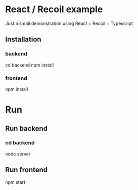 # React / Recoil example
Just a small demonstration using React + Recoil + Typescript

## Installation
### backend
cd backend
npm install

###  frontend
npm install

# Run
## Run backend
### cd backend
node server

## Run frontend
npm start
